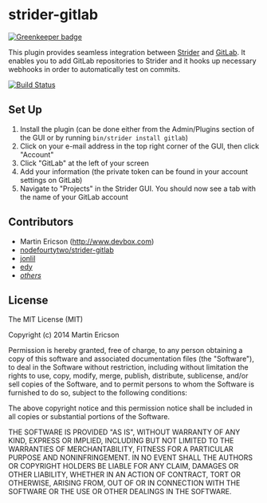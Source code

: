 # strider-gitlab

[![Greenkeeper badge](https://badges.greenkeeper.io/Strider-CD/strider-gitlab.svg)](https://greenkeeper.io/)

This plugin provides seamless integration between [Strider](https://github.com/Strider-CD/strider) and [GitLab](https://github.com/gitlabhq/gitlabhq). It enables you to add GitLab repositories to Strider and it hooks up necessary webhooks in order to automatically test on commits.

[![Build Status](https://travis-ci.org/Strider-CD/strider-gitlab.svg)](https://travis-ci.org/Strider-CD/strider-gitlab)

## Set Up
1. Install the plugin (can be done either from the Admin/Plugins section of the GUI or by running `bin/strider install gitlab`)
2. Click on your e-mail address in the top right corner of the GUI, then click "Account"
3. Click "GitLab" at the left of your screen
4. Add your information (the private token can be found in your account settings on GitLab)
5. Navigate to "Projects" in the Strider GUI. You should now see a tab with the name of your GitLab account

## Contributors
  * Martin Ericson (http://www.devbox.com)
  * [nodefourtytwo/strider-gitlab](https://github.com/nodefourtytwo/strider-gitlab)
  * [jonlil](https://github.com/jonlil)
  * [edy](https://github.com/edy)
  * [*others*](https://github.com/Strider-CD/strider-gitlab/graphs/contributors)

## License
The MIT License (MIT)

Copyright (c) 2014 Martin Ericson

Permission is hereby granted, free of charge, to any person obtaining a copy
of this software and associated documentation files (the "Software"), to deal
in the Software without restriction, including without limitation the rights
to use, copy, modify, merge, publish, distribute, sublicense, and/or sell
copies of the Software, and to permit persons to whom the Software is
furnished to do so, subject to the following conditions:

The above copyright notice and this permission notice shall be included in all
copies or substantial portions of the Software.

THE SOFTWARE IS PROVIDED "AS IS", WITHOUT WARRANTY OF ANY KIND, EXPRESS OR
IMPLIED, INCLUDING BUT NOT LIMITED TO THE WARRANTIES OF MERCHANTABILITY,
FITNESS FOR A PARTICULAR PURPOSE AND NONINFRINGEMENT. IN NO EVENT SHALL THE
AUTHORS OR COPYRIGHT HOLDERS BE LIABLE FOR ANY CLAIM, DAMAGES OR OTHER
LIABILITY, WHETHER IN AN ACTION OF CONTRACT, TORT OR OTHERWISE, ARISING FROM,
OUT OF OR IN CONNECTION WITH THE SOFTWARE OR THE USE OR OTHER DEALINGS IN THE
SOFTWARE.
